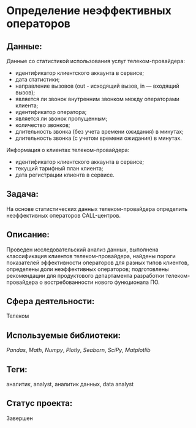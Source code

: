 # Определение неэффективных операторов

## Данные:

Данные со статистикой использования услуг телеком-провайдера:
* идентификатор клиентского аккаунта в сервисе;
* дата статистики;
* направление вызовов (out - исходящий вызов, in — входящий вызов);
* является ли звонок внутренним звонком между операторами клиента;
* идентификатор оператора;
* является ли звонок пропущенным;
* количество звонков;
* длительность звонка (без учета времени ожидания) в минутах;
* длительность звонка (с учетом времени ожидания) в минутах.

Информация о клиентах телеком-провайдера:
* идентификатор клиентского аккаунта в сервисе;
* текущий тарифный план клиента;
* дата регистрации клиентв в сервисе.

## Задача:

На основе статистических данных телеком-провайдера определить неэффективных операторов CALL-центров.

## Описание:

Проведен исследовательский анализ данных, выполнена классификация клиентов телеком-провайдера, найдены пороги показателей эффективности операторов для разных типов клиентов, определены доли неэффективных операторов; подготовлены рекомендации для продуктового департамента разработки телеком-провайдера о востребованности нового функционала ПО.

## Сфера деятельности:

Телеком

## Используемые библиотеки:

_Pandas_, _Math_, _Numpy_, _Plotly_, _Seaborn_, _SciPy_, _Matplotlib_

## Теги:


аналитик, analyst, аналитик данных, data analyst

## Статус проекта:

Завершен
